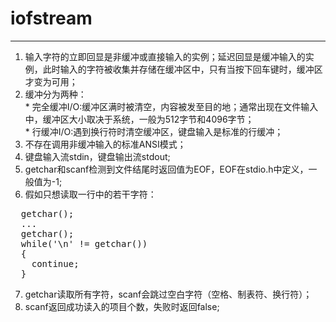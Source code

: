 # iofstream
---
1. 输入字符的立即回显是非缓冲或直接输入的实例；延迟回显是缓冲输入的实例，此时输入的字符被收集并存储在缓冲区中，只有当按下回车键时，缓冲区才变为可用；
2. 缓冲分为两种：
    <br> * 完全缓冲I/O:缓冲区满时被清空，内容被发至目的地；通常出现在文件输入中，缓冲区大小取决于系统，一般为512字节和4096字节；
    <br> * 行缓冲I/O:遇到换行符时清空缓冲区，键盘输入是标准的行缓冲；
3. 不存在调用非缓冲输入的标准ANSI模式；
4. 键盘输入流stdin，键盘输出流stdout;
5. getchar和scanf检测到文件结尾时返回值为EOF，EOF在stdio.h中定义，一般值为-1;
6. 假如只想读取一行中的若干字符：
<pre>
  getchar();
  ...
  getchar();
  while('\n' != getchar())
  {
    continue;
  }
</pre>
7. getchar读取所有字符，scanf会跳过空白字符（空格、制表符、换行符）；
8. scanf返回成功读入的项目个数，失败时返回false;
